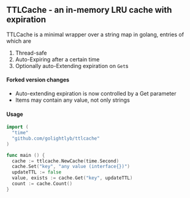 ## TTLCache - an in-memory LRU cache with expiration

TTLCache is a minimal wrapper over a string map in golang, entries of which are

1. Thread-safe
2. Auto-Expiring after a certain time
3. Optionally auto-Extending expiration on `Get`s

#### Forked version changes

* Auto-extending expiration is now controlled by a Get parameter
* Items may contain any value, not only strings

#### Usage
```go
import (
  "time"
  "github.com/golightlyb/ttlcache"
)

func main () {
  cache := ttlcache.NewCache(time.Second)
  cache.Set("key", "any value (interface{})")
  updateTTL := false
  value, exists := cache.Get("key", updateTTL)
  count := cache.Count()
}
```
